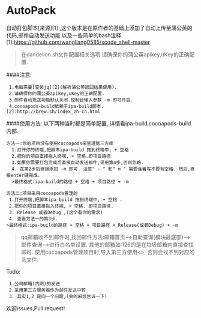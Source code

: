# AutoPack

自动打包脚本[来源][1] ,这个版本是在原作者的基础上添加了自动上传至蒲公英的代码,邮件自动发送功能.以及一些简单的bash注释.
[1]:https://github.com/wangliang0585/xcode_shell-master

>在dandelion.sh文件配置相关选项.请确保你的蒲公英apikey,uKey的正确配置.

####注意: 

     1.电脑需要[安装jq][2](解析蒲公英返回结果使用).
     2.请确保你的蒲公英apikey,uKey的正确配置.
     3.邮件自动发送功能默认关闭.控制台输入参数 -m 即可开启.
     4.cocoapods-build依赖于ipa-build脚本.
    [2]:http://brew.sh/index_zh-cn.html

####使用方法:
以下两种当时都是简单配置, 详情看ipa-build,cocoapods-build内部.

    方法一:你的项目没有使用cocoapods来管理第三方库
      1.打开你的终端,把脚本ipa-build 拖到终端中, + 空格 .    
      2.把你的项目直接拖入终端, + 空格.即项目路径
      3.如果你需要打包完成后直接自动发送邮件,采用第4步,否则忽略. 
      4. 在第2步后直接添加 -m 即可. 注意" - " 和" m " 需要连着写不要有空格. 然后,直接enter键完成.
      >最终格式:ipa-build的路径 + 空格 + 项目路径 + -m  

    方法二:项目采用cocoapods管理的
     1.打开终端,把脚本ipa-build 拖到终端中, + 空格 .
     2.把你的项目直接拖入终端, + 空格. 即项目路径.
     3. Release 或者Debug ,(这个看你的需求)
     4. 查看方法一的第3步. 
    >最终格式:ipa-build的路径 + 空格 + 项目路径 + Release(或者Debug) + -m 
 
>qq邮箱收不到邮件时,找回邮件方法:邮箱首页-->自助查询(模块最底部)-->邮件查询-->进行白名单设置.
其他的邮箱如:126的是在垃圾邮箱内直接查找即可.
> 使用cocoapods管理项目时,导入第三方使用<>, 否则会找不到对应的头文件.


Todo:

     1.公司邮箱(内网)的发送
     2.采用第三方服务器作为邮件发送中转
     3. 其实1,2 是同一个问题,(会的麻烦告诉一下)
  
欢迎issues,Pull request!
  
